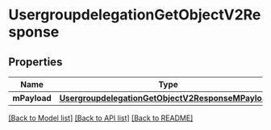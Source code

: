 # UsergroupdelegationGetObjectV2Response

## Properties
Name | Type | Description | Notes
------------ | ------------- | ------------- | -------------
**mPayload** | [**UsergroupdelegationGetObjectV2ResponseMPayload***](UsergroupdelegationGetObjectV2ResponseMPayload.md) |  | 

[[Back to Model list]](../README.md#documentation-for-models) [[Back to API list]](../README.md#documentation-for-api-endpoints) [[Back to README]](../README.md)


